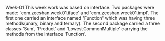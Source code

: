 Week-01
This week work was based on interface.
Two packages were made: 'com.zeeshan.week01.iface' and 'com.zeeshan.week01.impl'.
The first one carried an interface named 'Function' which was having three methods(unary, binary and ternary).
The second package carried a three classes 'Sum', 'Product' and 'LowestCommonMultiple' carrying the methods from the interface 'Function'.
